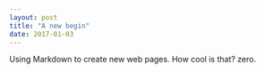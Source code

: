 ```yaml
---
layout: post
title: "A new begin"
date: 2017-01-03
---
```


Using Markdown to create new web pages. How cool is that? zero.